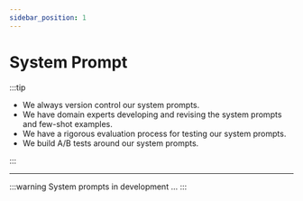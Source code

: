 ```yaml
---
sidebar_position: 1
---
```


# System Prompt

:::tip

- We always version control our system prompts.
- We have domain experts developing and revising the system prompts and few-shot examples.
- We have a rigorous evaluation process for testing our system prompts.
- We build A/B tests around our system prompts.

:::

---

:::warning
System prompts in development ...
:::